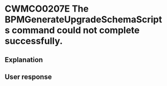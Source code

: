 # CWMCO0207E The BPMGenerateUpgradeSchemaScripts command could not complete successfully.

## Explanation

## User response